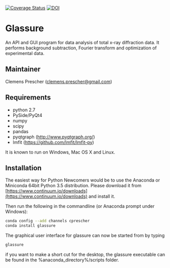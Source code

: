 [![Coverage Status](https://coveralls.io/repos/github/Luindil/Glassure/badge.svg?branch=develop)](https://coveralls.io/github/Luindil/Glassure?branch=develop)
[![DOI](https://zenodo.org/badge/24698239.svg)](https://zenodo.org/badge/latestdoi/24698239)

# Glassure


An API and GUI program for data analysis of total x-ray diffraction data.
It performs background subtraction, Fourier transform and optimization of
experimental data.

## Maintainer

Clemens Prescher (clemens.prescher@gmail.com)

## Requirements

- python 2.7
- PySide/PyQt4
- numpy
- scipy
- pandas
- pyqtgraph (http://www.pyqtgraph.org/)
- lmfit (https://github.com/lmfit/lmfit-py)

It is known to run on Windows, Mac OS X and Linux.

## Installation

The easiest way for Python Newcomers would be to use the Anaconda or Miniconda 64bit Python 3.5
distribution. 
Please download it from [https://www.continuum.io/downloads](https://www.continuum.io/downloads) and install it.

Then run the following in the commandline (or Anaconda prompt under Windows):

```bash
conda config --add channels cprescher
conda install glassure
```

The graphical user interface for glassure can now be started from by typing
```bash
glassure
```

if you want to make a short cut for the desktop, the glassure executable can be found in the 
%anaconda_directory%/scripts folder.  




